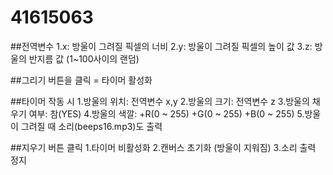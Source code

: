 # 41615063
##전역변수
1.x: 방울이 그려질 픽셀의 너비 
2.y: 방울이 그려질 픽셀의 높이 값
3.z: 방울의 반지름 값 (1~100사이의 랜덤)
    
##그리기 버튼을 클릭
= 타이머 활성화

##타이머 작동 시
1.방울의 위치: 전역변수 x,y
2.방울의 크기: 전역변수 z
3.방울의 채우기 여부: 참(YES)
4.방울의 색깔:
+R(0 ~ 255)
+G(0 ~ 255)
+B(0 ~ 255)
5.방울이 그려질 때 소리(beeps16.mp3)도 출력

##지우기 버튼 클릭
1.타이머 비활성화
2.캔버스 초기화 (방울이 지워짐)
3.소리 출력 정지
